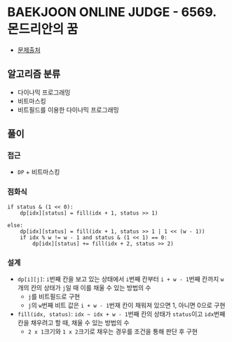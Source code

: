 # BAEKJOON ONLINE JUDGE - 6569. 몬드리안의 꿈

- [문제출처](https://www.acmicpc.net/problem/6569 '6569. 몬드리안의 꿈')

## 알고리즘 분류

- 다이나믹 프로그래밍
- 비트마스킹
- 비트필드를 이용한 다이나믹 프로그래밍

## 풀이

### 접근

- `DP` + 비트마스킹

### 점화식

```
if status & (1 << 0):
    dp[idx][status] = fill(idx + 1, status >> 1)

else:
    dp[idx][status] = fill(idx + 1, status >> 1 | 1 << (w - 1))
    if idx % w != w - 1 and status & (1 << 1) == 0:
        dp[idx][status] += fill(idx + 2, status >> 2)
```

### 설계

- `dp[i][j]`: `i`번째 칸을 보고 있는 상태에서 `i`번째 칸부터 `i + w - 1`번째 칸까지 `w`개의 칸의 상태가 `j`일 때 이를 채울 수 있는 방법의 수
  - `j`를 비트필드로 구현
  - `j`의 `w`번째 비트 값은 `i + w - 1`번재 칸이 채워져 있으면 1, 아니면 0으로 구현
- `fill(idx, status)`: `idx ~ idx + w - 1`번째 칸의 상태가 `status`이고 `idx`번째 칸을 채우려고 할 때, 채울 수 있는 방법의 수
  - `2 x 1`크기와 `1 x 2`크기로 채우는 경우를 조건을 통해 판단 후 구현
